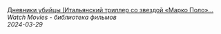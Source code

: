 <!--2024-03-29 13:48:21-->
<div class="yb">
  <a class="nodecor" href="/posts.html?filmy/dnevniki_ubijcy_italyanskij_triller_so_zvezdoj_marko_polo_film_2021">
    <img class="preview" data-videoid="TNfd5JqQkw0" src="https://i1.ytimg.com/vi/TNfd5JqQkw0/hqdefault.jpg" align="middle" alt="">
  </a>
  <div class="inlbl text">
    <a class="nodecor" href="/posts.html?filmy/dnevniki_ubijcy_italyanskij_triller_so_zvezdoj_marko_polo_film_2021">Дневники убийцы (Итальянский триллер со звездой «Марко Поло»...</a><br>
    <i class="smaller2">Watch Movies - библиотека фильмов</i><br>
    <i class="smaller3">2024-03-29</i>
  </div>
</div>
